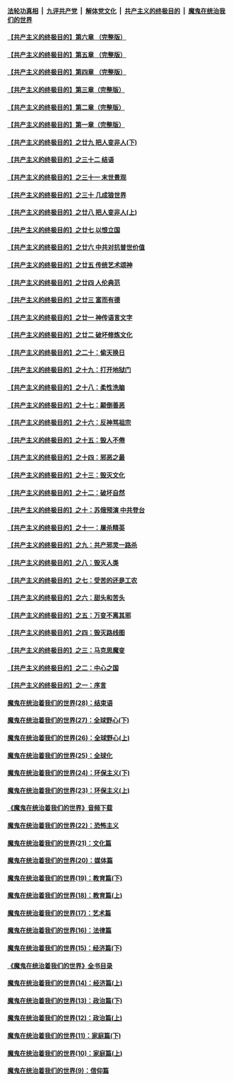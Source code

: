 ####  [法轮功真相](../../../../basic/blob/master/README.md?t=03011502) &nbsp;|&nbsp; [九评共产党](../../../../9ping.md/blob/master/README.md?t=03011502) &nbsp;|&nbsp; [解体党文化](../../../../jtdwh.md/blob/master/README.md?t=03011502)  &nbsp;|&nbsp; [共产主义的终极目的](../../../../gczydzjmd.md/blob/master/README.md?t=03011502) &nbsp;|&nbsp; [魔鬼在统治我们的世界](../../../../mgztzwmdsj.md/blob/master/README.md?t=03011502) 

#### [【共产主义的终极目的】第六章 （完整版）](../pages/nsc422/n11428913.md?t=03011502) 

#### [【共产主义的终极目的】第五章 （完整版）](../pages/nsc422/n11428912.md?t=03011502) 

#### [【共产主义的终极目的】第四章 （完整版）](../pages/nsc422/n11428907.md?t=03011502) 

#### [【共产主义的终极目的】第三章（完整版）](../pages/nsc422/n11428848.md?t=03011502) 

#### [【共产主义的终极目的】第二章（完整版）](../pages/nsc422/n11428831.md?t=03011502) 

#### [【共产主义的终极目的】第一章（完整版）](../pages/nsc422/n11417651.md?t=03011502) 

#### [【共产主义的终极目的】之廿九 把人变非人(下)](../pages/nsc422/n11344140.md?t=03011502) 

#### [【共产主义的终极目的】之三十二 结语](../pages/nsc422/n11360535.md?t=03011502) 

#### [【共产主义的终极目的】之三十一 末世景观](../pages/nsc422/n11351129.md?t=03011502) 

#### [【共产主义的终极目的】之三十 几成狼世界](../pages/nsc422/n11348280.md?t=03011502) 

#### [【共产主义的终极目的】之廿八 把人变非人(上)](../pages/nsc422/n11340492.md?t=03011502) 

#### [【共产主义的终极目的】之廿七 以恨立国](../pages/nsc422/n11336944.md?t=03011502) 

#### [【共产主义的终极目的】之廿六 中共对抗普世价值](../pages/nsc422/n11324785.md?t=03011502) 

#### [【共产主义的终极目的】之廿五 传统艺术颂神](../pages/nsc422/n11296396.md?t=03011502) 

#### [【共产主义的终极目的】之廿四 人伦典范](../pages/nsc422/n11296397.md?t=03011502) 

#### [【共产主义的终极目的】之廿三 富而有德](../pages/nsc422/n11283598.md?t=03011502) 

#### [【共产主义的终极目的】之廿一 神传语言文字](../pages/nsc422/n11263265.md?t=03011502) 

#### [【共产主义的终极目的】之廿二 破坏修炼文化](../pages/nsc422/n11245728.md?t=03011502) 

#### [【共产主义的终极目的】之二十：偷天换日](../pages/nsc422/n11238846.md?t=03011502) 

#### [【共产主义的终极目的】之十九：打开地狱门](../pages/nsc422/n11206376.md?t=03011502) 

#### [【共产主义的终极目的】之十八：柔性洗脑](../pages/nsc422/n11199994.md?t=03011502) 

#### [【共产主义的终极目的】之十七：颠倒善恶](../pages/nsc422/n11179782.md?t=03011502) 

#### [【共产主义的终极目的】之十六：反神骂祖宗](../pages/nsc422/n11166798.md?t=03011502) 

#### [【共产主义的终极目的】之十五：毁人不倦](../pages/nsc422/n11166792.md?t=03011502) 

#### [【共产主义的终极目的】之十四：邪恶之最](../pages/nsc422/n11150249.md?t=03011502) 

#### [【共产主义的终极目的】之十三：毁灭文化](../pages/nsc422/n11135227.md?t=03011502) 

#### [【共产主义的终极目的】之十二：破坏自然](../pages/nsc422/n11135214.md?t=03011502) 

#### [【共产主义的终极目的】之十：苏俄预演 中共登台](../pages/nsc422/n11118424.md?t=03011502) 

#### [【共产主义的终极目的】之十一：屠杀精英](../pages/nsc422/n11118442.md?t=03011502) 

#### [【共产主义的终极目的】之九：共产邪灵一路杀](../pages/nsc422/n11114139.md?t=03011502) 

#### [【共产主义的终极目的】之八：毁灭人类](../pages/nsc422/n11108503.md?t=03011502) 

#### [【共产主义的终极目的】之七：受苦的还是工农](../pages/nsc422/n11101809.md?t=03011502) 

#### [【共产主义的终极目的】之六：甜头和苦头](../pages/nsc422/n11096971.md?t=03011502) 

#### [【共产主义的终极目的】之五：万变不离其邪](../pages/nsc422/n11091285.md?t=03011502) 

#### [【共产主义的终极目的】之四：毁灭路线图](../pages/nsc422/n11086284.md?t=03011502) 

#### [【共产主义的终极目的】之三：马克思魔变](../pages/nsc422/n11061941.md?t=03011502) 

#### [【共产主义的终极目的】之二：中心之国](../pages/nsc422/n11047728.md?t=03011502) 

#### [【共产主义的终极目的】之一：序言](../pages/nsc422/n11086077.md?t=03011502) 

#### [魔鬼在统治着我们的世界(28)：结束语](../pages/nsc422/n10936246.md?t=03011502) 

#### [魔鬼在统治着我们的世界(27)：全球野心(下)](../pages/nsc422/n10928319.md?t=03011502) 

#### [魔鬼在统治着我们的世界(26)：全球野心(上)](../pages/nsc422/n10900318.md?t=03011502) 

#### [魔鬼在统治着我们的世界(25)：全球化](../pages/nsc422/n10788205.md?t=03011502) 

#### [魔鬼在统治着我们的世界(24)：环保主义(下)](../pages/nsc422/n10695307.md?t=03011502) 

#### [魔鬼在统治着我们的世界(23)：环保主义(上)](../pages/nsc422/n10688613.md?t=03011502) 

#### [《魔鬼在统治着我们的世界》音频下载](../pages/nsc422/n10635553.md?t=03011502) 

#### [魔鬼在统治着我们的世界(22)：恐怖主义](../pages/nsc422/n10614727.md?t=03011502) 

#### [魔鬼在统治着我们的世界(21)：文化篇](../pages/nsc422/n10597706.md?t=03011502) 

#### [魔鬼在统治着我们的世界(20)：媒体篇](../pages/nsc422/n10586579.md?t=03011502) 

#### [魔鬼在统治着我们的世界(19)：教育篇(下)](../pages/nsc422/n10564808.md?t=03011502) 

#### [魔鬼在统治着我们的世界(18)：教育篇(上)](../pages/nsc422/n10526970.md?t=03011502) 

#### [魔鬼在统治着我们的世界(17)：艺术篇](../pages/nsc422/n10499093.md?t=03011502) 

#### [魔鬼在统治着我们的世界(16)：法律篇](../pages/nsc422/n10485969.md?t=03011502) 

#### [魔鬼在统治着我们的世界(15)：经济篇(下)](../pages/nsc422/n10469975.md?t=03011502) 

#### [《魔鬼在统治着我们的世界》全书目录](../pages/nsc422/n10464261.md?t=03011502) 

#### [魔鬼在统治着我们的世界(14)：经济篇(上)](../pages/nsc422/n10457370.md?t=03011502) 

#### [魔鬼在统治着我们的世界(13)：政治篇(下)](../pages/nsc422/n10448270.md?t=03011502) 

#### [魔鬼在统治着我们的世界(12)：政治篇(上)](../pages/nsc422/n10444576.md?t=03011502) 

#### [魔鬼在统治着我们的世界(11)：家庭篇(下)](../pages/nsc422/n10440961.md?t=03011502) 

#### [魔鬼在统治着我们的世界(10)：家庭篇(上)](../pages/nsc422/n10435448.md?t=03011502) 

#### [魔鬼在统治着我们的世界(9)：信仰篇](../pages/nsc422/n10432159.md?t=03011502) 

